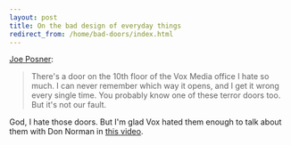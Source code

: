 ```yaml
---
layout: post
title: On the bad design of everyday things
redirect_from: /home/bad-doors/index.html
---
```

<p><a href="http://www.vox.com/2016/2/26/11120236/bad-doors-human-centered-design">Joe Posner</a>:</p>

<blockquote>
  <p>There's a door on the 10th floor of the Vox Media office I hate so much. I can never remember which way it opens, and I get it wrong every single time. You probably know one of these terror doors too. But it's not our fault.</p>
</blockquote>

<p>God, I hate those doors. But I'm glad Vox hated them enough to talk about them with Don Norman in <a href="http://youtu.be/yY96hTb8WgI">this video</a>. </p>
